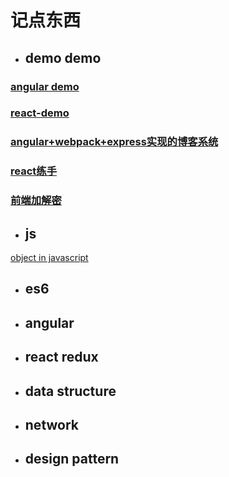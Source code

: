 # 记点东西


- ## demo demo

 ### <a href="https://xiyuyizhi.github.io/ng-demo/" target="_blank">angular demo</a>

 ### [react-demo](https://xiyuyizhi.github.io/react-demo/)

 ### [angular+webpack+express实现的博客系统](https://github.com/xiyuyizhi/myBlog)

 ### [react练手](https://github.com/xiyuyizhi/movies)

 ### [前端加解密](https://github.com/xiyuyizhi/encrypt)
 
 
 

- ## js

 [object in javascript](./js/Object.md)

- ## es6

- ## angular

- ## react redux

- ## data structure

- ## network

- ## design pattern



